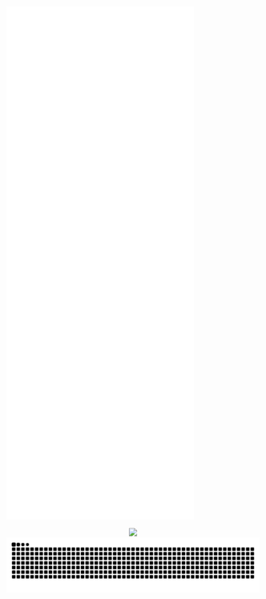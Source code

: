 

![Metrics](https://raw.githubusercontent.com/HariAr2/HariAr2/37165edb21112cf3e9e3a6bc7d588ad33bf71191/github-metrics.svg
)

<div align="center">
  <img src="https://profile-counter.glitch.me/HariAr2/count.svg?"/>
</div>

<img src="https://raw.githubusercontent.com/HariAr2/HariAr2/output/snake.svg" alt="Snake animation" />
